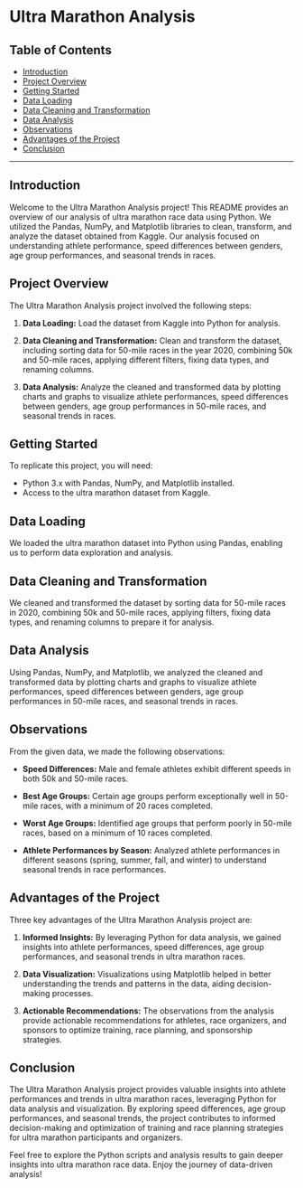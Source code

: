 # Ultra Marathon Analysis

## Table of Contents

- [Introduction](#introduction)
- [Project Overview](#project-overview)
- [Getting Started](#getting-started)
- [Data Loading](#data-loading)
- [Data Cleaning and Transformation](#data-cleaning-and-transformation)
- [Data Analysis](#data-analysis)
- [Observations](#observations)
- [Advantages of the Project](#advantages-of-the-project)
- [Conclusion](#conclusion)

---

## Introduction

Welcome to the Ultra Marathon Analysis project! This README provides an overview of our analysis of ultra marathon race data using Python. We utilized the Pandas, NumPy, and Matplotlib libraries to clean, transform, and analyze the dataset obtained from Kaggle. Our analysis focused on understanding athlete performance, speed differences between genders, age group performances, and seasonal trends in races.

## Project Overview

The Ultra Marathon Analysis project involved the following steps:

1. **Data Loading:** Load the dataset from Kaggle into Python for analysis.
   
2. **Data Cleaning and Transformation:** Clean and transform the dataset, including sorting data for 50-mile races in the year 2020, combining 50k and 50-mile races, applying different filters, fixing data types, and renaming columns.

3. **Data Analysis:** Analyze the cleaned and transformed data by plotting charts and graphs to visualize athlete performances, speed differences between genders, age group performances in 50-mile races, and seasonal trends in races.

## Getting Started

To replicate this project, you will need:

- Python 3.x with Pandas, NumPy, and Matplotlib installed.
- Access to the ultra marathon dataset from Kaggle.

## Data Loading

We loaded the ultra marathon dataset into Python using Pandas, enabling us to perform data exploration and analysis.

## Data Cleaning and Transformation

We cleaned and transformed the dataset by sorting data for 50-mile races in 2020, combining 50k and 50-mile races, applying filters, fixing data types, and renaming columns to prepare it for analysis.

## Data Analysis

Using Pandas, NumPy, and Matplotlib, we analyzed the cleaned and transformed data by plotting charts and graphs to visualize athlete performances, speed differences between genders, age group performances in 50-mile races, and seasonal trends in races.

## Observations

From the given data, we made the following observations:

- **Speed Differences:** Male and female athletes exhibit different speeds in both 50k and 50-mile races.
  
- **Best Age Groups:** Certain age groups perform exceptionally well in 50-mile races, with a minimum of 20 races completed.

- **Worst Age Groups:** Identified age groups that perform poorly in 50-mile races, based on a minimum of 10 races completed.

- **Athlete Performances by Season:** Analyzed athlete performances in different seasons (spring, summer, fall, and winter) to understand seasonal trends in race performances.

## Advantages of the Project

Three key advantages of the Ultra Marathon Analysis project are:

1. **Informed Insights:** By leveraging Python for data analysis, we gained insights into athlete performances, speed differences, age group performances, and seasonal trends in ultra marathon races.

2. **Data Visualization:** Visualizations using Matplotlib helped in better understanding the trends and patterns in the data, aiding decision-making processes.

3. **Actionable Recommendations:** The observations from the analysis provide actionable recommendations for athletes, race organizers, and sponsors to optimize training, race planning, and sponsorship strategies.

## Conclusion

The Ultra Marathon Analysis project provides valuable insights into athlete performances and trends in ultra marathon races, leveraging Python for data analysis and visualization. By exploring speed differences, age group performances, and seasonal trends, the project contributes to informed decision-making and optimization of training and race planning strategies for ultra marathon participants and organizers.

Feel free to explore the Python scripts and analysis results to gain deeper insights into ultra marathon race data. Enjoy the journey of data-driven analysis!


